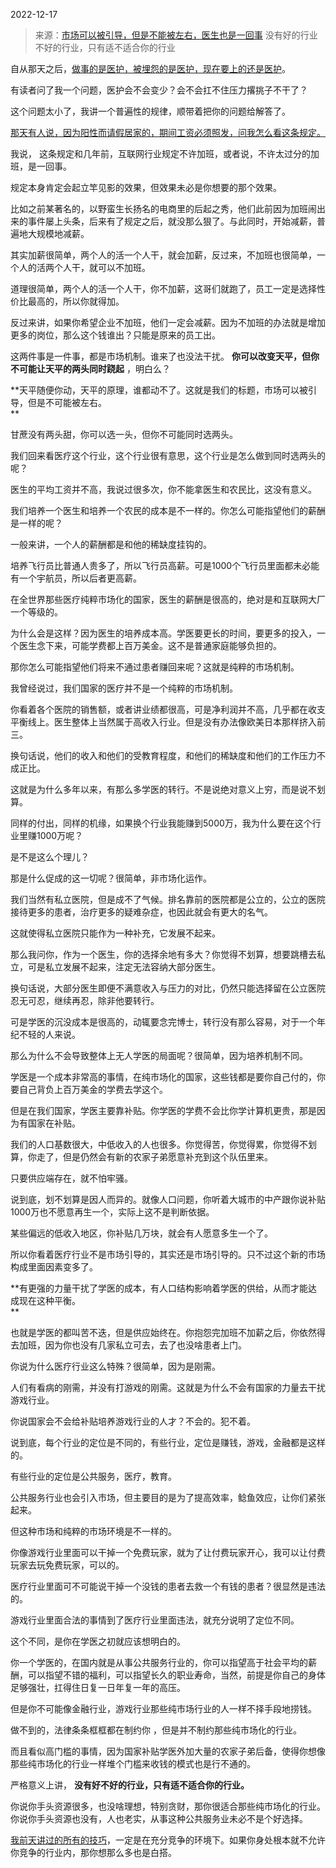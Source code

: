 2022-12-17

> 来源：[市场可以被引导，但是不能被左右，医生也是一回事](http://mp.weixin.qq.com/s?__biz=MzU3NDc5Nzc0NQ==&mid=2247521459&idx=1&sn=432cbe77bfdba2666419a22bec714747&chksm=fd2e366dca59bf7b5ad91db2edc373bd88f7e25cc2b2dd15aa931583b44dd30ff18802de14ac&scene=27#wechat_redirect)
> 没有好的行业不好的行业，只有适不适合你的行业

自从那天之后，[做事的是医护，被埋怨的是医护，现在要上的还是医护](http://mp.weixin.qq.com/s?__biz=MzU3NDc5Nzc0NQ==&mid=2247521442&idx=2&sn=dc009afbfbbacf5dbdb00d6af233196c&chksm=fd2e367cca59bf6ab6eea32affbe0f7a98dafea15935ce76970010bf32a3c742e546158ab3fe&scene=21#wechat_redirect)。  

有读者问了我一个问题，医护会不会变少？会不会扛不住压力撂挑子不干了？

这个问题太小了，我讲一个普遍性的规律，顺带着把你的问题给解答了。  

[那天有人说，因为阳性而请假居家的，期间工资必须照发，问我怎么看这条规定。](http://mp.weixin.qq.com/s?__biz=MzU0MjYwNDU2Mw==&mid=2247509150&idx=2&sn=8cc8d5567b2f0da52178ba2165140e3c&chksm=fb1ac8e2cc6d41f47d3e92a516b99ce685764bc1a7dfb3b55b639c0cf9c2bf62537d37e8346c&scene=21#wechat_redirect)

我说， 这条规定和几年前，互联网行业规定不许加班，或者说，不许太过分的加班，是一回事。  

规定本身肯定会起立竿见影的效果，但效果未必是你想要的那个效果。  

比如之前某著名的，以野蛮生长扬名的电商里的后起之秀，他们此前因为加班闹出来的事件屡上头条，后来有了规定之后，就没那么狠了。与此同时，开始减薪，普遍地大规模地减薪。  

其实加薪很简单，两个人的活一个人干，就会加薪，反过来，不加班也很简单，一个人的活两个人干，就可以不加班。  

道理很简单，两个人的活一个人干，你不加薪，这哥们就跑了，员工一定是选择性价比最高的，所以你就得加。  

反过来讲，如果你希望企业不加班，他们一定会减薪。因为不加班的办法就是增加更多的岗位，那么这个钱谁出？只能是原来的员工出。

这两件事是一件事，都是市场机制。谁来了也没法干扰。 **你可以改变天平，但你不可能让天平的两头同时跷起** ，明白么？

 **天平随便你动，天平的原理，谁都动不了。这就是我们的标题，市场可以被引导，但是不可能被左右。  
**

甘蔗没有两头甜，你可以选一头，但你不可能同时选两头。  

我们回来看医疗这个行业，这个行业很有意思，这个行业是怎么做到同时选两头的呢？  

医生的平均工资并不高，我说过很多次，你不能拿医生和农民比，这没有意义。  

我们培养一个医生和培养一个农民的成本是不一样的。你怎么可能指望他们的薪酬是一样的呢？  

一般来讲，一个人的薪酬都是和他的稀缺度挂钩的。  

培养飞行员比普通人贵多了，所以飞行员高薪。可是1000个飞行员里面都未必能有一个宇航员，所以后者更高薪。

在全世界那些医疗纯粹市场化的国家，医生的薪酬是很高的，绝对是和互联网大厂一个等级的。  

为什么会是这样？因为医生的培养成本高。学医要更长的时间，要更多的投入，一个医生念下来，可能学费都上百万美金。这不是普通家庭能够负担的。  

那你怎么可能指望他们将来不通过患者赚回来呢？这就是纯粹的市场机制。  

我曾经说过，我们国家的医疗并不是一个纯粹的市场机制。

你看着各个医院的销售额，或者讲业绩都很高，可是净利润并不高，几乎都在收支平衡线上。医生整体上当然属于高收入行业。但是没有办法像欧美日本那样挤入前三。  

换句话说，他们的收入和他们的受教育程度，和他们的稀缺度和他们的工作压力不成正比。  

这就是为什么多年以来，有那么多学医的转行。不是说绝对意义上穷，而是说不划算。  

同样的付出，同样的机缘，如果换个行业我能赚到5000万，我为什么要在这个行业里赚1000万呢？  

是不是这么个理儿？

那是什么促成的这一切呢？很简单，非市场化运作。  

我们当然有私立医院，但是成不了气候。排名靠前的医院都是公立的，公立的医院接待更多的患者，治疗更多的疑难杂症，也因此就会有更大的名气。  

这就使得私立医院只能作为一种补充，它发展不起来。  

那么我问你，作为一个医生，你的选择余地有多大？你觉得不划算，想要跳槽去私立，可是私立发展不起来，注定无法容纳大部分医生。

换句话说，大部分医生即便不满意收入与压力的对比，仍然只能选择留在公立医院忍无可忍，继续再忍，除非他要转行。

可是学医的沉没成本是很高的，动辄要念完博士，转行没有那么容易，对于一个年纪不轻的人来说。  

那么为什么不会导致整体上无人学医的局面呢？很简单，因为培养机制不同。  

学医是一个成本非常高的事情，在纯市场化的国家，这些钱都是要你自己付的，你要自己背负上百万美金的学费去学这个。  

但是在我们国家，学医主要靠补贴。你学医的学费不会比你学计算机更贵，那是因为有国家在补贴。  

我们的人口基数很大，中低收入的人也很多。你觉得苦，你觉得累，你觉得不划算，你走了，但是仍然会有新的农家子弟愿意补充到这个队伍里来。  

只要供应端存在，就不怕牢骚。

说到底，划不划算是因人而异的。就像人口问题，你听着大城市的中产跟你说补贴1000万也不愿意再生一个，实际上这不是判断依据。  

某些偏远的低收入地区，你补贴几万块，就会有人愿意多生一个了。  

所以你看着医疗行业不是市场引导的，其实还是市场引导的。只不过这个新的市场构成里面因素变多了。

 **有更强的力量干扰了学医的成本，有人口结构影响着学医的供给，从而才能达成现在这种平衡。  
**

也就是学医的都叫苦不迭，但是供应始终在。你抱怨完加班不加薪之后，你依然得去加班，因为你也没有几家私立可去，去了也没啥患者上门。

你说为什么医疗行业这么特殊？很简单，因为是刚需。  

人们有看病的刚需，并没有打游戏的刚需。这就是为什么不会有国家的力量去干扰游戏行业。  

你说国家会不会给补贴培养游戏行业的人才？不会的。犯不着。  

说到底，每个行业的定位是不同的，有些行业，定位是赚钱，游戏，金融都是这样的。  

有些行业的定位是公共服务，医疗，教育。  

公共服务行业也会引入市场，但主要目的是为了提高效率，鲶鱼效应，让你们紧张起来。

但这种市场和纯粹的市场环境是不一样的。  

你像游戏行业里面可以干掉一个免费玩家，就为了让付费玩家开心，我可以让付费玩家去玩免费玩家，可以的。  

医疗行业里面可不可能说干掉一个没钱的患者去救一个有钱的患者？很显然是违法的。

游戏行业里面合法的事情到了医疗行业里面违法，就充分说明了定位不同。  

这个不同，是你在学医之初就应该想明白的。  

你一个学医的，在国内就是从事公共服务行业的，你可以指望高于社会平均的薪酬，可以指望不错的福利，可以指望长久的职业寿命，当然，前提是你自己的身体足够强壮，扛得住日复一日年复一年的高压。

但是你不可能像金融行业，游戏行业那些纯市场行业的人一样不择手段地捞钱。  

做不到的，法律条条框框都在制约你 ，但是并不制约那些纯市场化的行业。

而且看似高门槛的事情，因为国家补贴学医外加大量的农家子弟后备，使得你想像那些纯市场化的行业一样堆个门槛来收钱的模式也是行不通的。  

严格意义上讲， **没有好不好的行业，只有适不适合你的行业。**  

你说你手头资源很多，也没啥理想，特别贪财，那你很适合那些纯市场化的行业。你说你手头资源也没有，人也老实，从事这种公共服务业未必不是个好选择。

[我前天讲过的所有的技巧](http://mp.weixin.qq.com/s?__biz=MzU3NDc5Nzc0NQ==&mid=2247521445&idx=1&sn=1b1da97686b397bd632dc086b02bcf18&chksm=fd2e367bca59bf6d71fe541c3fe3ebf0ffa5fb45f64ec3c67b737b454ad858c980d30a124b15&scene=21#wechat_redirect)，一定是在充分竞争的环境下。如果你身处根本就不允许你竞争的行业内，那你想那么多也是白搭。

